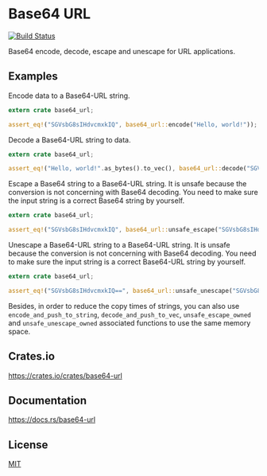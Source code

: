 Base64 URL
====================

[![Build Status](https://travis-ci.org/magiclen/base64-url.svg?branch=master)](https://travis-ci.org/magiclen/base64-url)

Base64 encode, decode, escape and unescape for URL applications.

## Examples

Encode data to a Base64-URL string.

```rust
extern crate base64_url;

assert_eq!("SGVsbG8sIHdvcmxkIQ", base64_url::encode("Hello, world!"));
```

Decode a Base64-URL string to data.

```rust
extern crate base64_url;

assert_eq!("Hello, world!".as_bytes().to_vec(), base64_url::decode("SGVsbG8sIHdvcmxkIQ").unwrap());
```

Escape a Base64 string to a Base64-URL string. It is unsafe because the conversion is not concerning with Base64 decoding. You need to make sure the input string is a correct Base64 string by yourself.

```rust
extern crate base64_url;

assert_eq!("SGVsbG8sIHdvcmxkIQ", base64_url::unsafe_escape("SGVsbG8sIHdvcmxkIQ=="));
```

Unescape a Base64-URL string to a Base64-URL string. It is unsafe because the conversion is not concerning with Base64 decoding. You need to make sure the input string is a correct Base64-URL string by yourself.

```rust
extern crate base64_url;

assert_eq!("SGVsbG8sIHdvcmxkIQ==", base64_url::unsafe_unescape("SGVsbG8sIHdvcmxkIQ"));
```

Besides, in order to reduce the copy times of strings, you can also use `encode_and_push_to_string`, `decode_and_push_to_vec`, `unsafe_escape_owned` and `unsafe_unescape_owned` associated functions to use the same memory space.

## Crates.io

https://crates.io/crates/base64-url

## Documentation

https://docs.rs/base64-url

## License

[MIT](LICENSE)